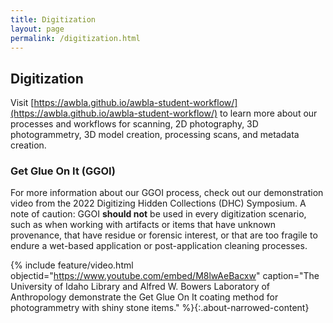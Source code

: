 ```yaml
---
title: Digitization 
layout: page
permalink: /digitization.html
---
```


## Digitization

Visit [https://awbla.github.io/awbla-student-workflow/](https://awbla.github.io/awbla-student-workflow/) to learn more about our processes and workflows for scanning, 2D photography, 3D photogrammetry, 3D model creation, processing scans, and metadata creation.

### Get Glue On It (GGOI)
For more information about our GGOI process, check out our demonstration video from the 2022 Digitizing Hidden Collections (DHC) Symposium. A note of caution: GGOI **should not** be used in every digitization scenario, such as when working with artifacts or items that have unknown provenance, that have residue or forensic interest, or that are too fragile to endure a wet-based application or post-application cleaning processes. 

{% include feature/video.html objectid="https://www.youtube.com/embed/M8lwAeBacxw" caption="The University of Idaho Library and Alfred W. Bowers Laboratory of Anthropology demonstrate the Get Glue On It coating method for photogrammetry with shiny stone items." %}{:.about-narrowed-content}
